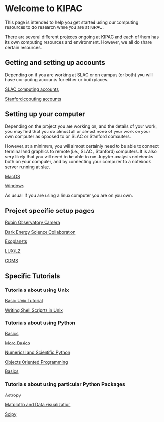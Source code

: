 # Welcome to KIPAC

This page is intended to help you get started using our computing
resources to do research while you are at KIPAC.

There are several different projeces ongoing at KIPAC and each of them
has its own computing resources and environment.  However, we all do
share certain resources.

## Getting and setting up accounts

Depending on if you are working at SLAC or on campus (or both) you
will have computing accounts for either or both places.

[SLAC computing accounts](slac_computing.md)

[Stanford coputing accounts](stanford_computing.md)


## Setting up your computer 

Depending on the project you are working on, and the details of your
work, you may find that you do almost all or almost none of your work
on your own computer as opposed to on SLAC or Stanford computers.

However, at a minimum, you will almost certainly need to be able
to connect terminal and graphics to remote (i.e., SLAC / Stanford)
computers.   It is also very likely that you will need to be able to
run Jupyter analysis notebooks both on your computer, and by
connecting your computer to a notebook server running at slac.

[MacOS](macos_setup.md)

[Windows](windows_setup.md)

As usual, if you are using a linux computer you are on you own.


## Project specific setup pages

[Rubin Observatory Camera](rubin_camera.md)

[Dark Energy Science Collaboration](desc.md)

[Exoplanets](exoplanets.md)

[LUX/LZ](lux_lz.md)

[CDMS](cdms.md)


## Specific Tutorials


### Tutorials about using Unix

[Basic Unix Tutorial](../Unix/Unix%20(1).ipynb)

[Writing Shell Scriprts in Unix](../Unix/Unix%20(2).ipynb)


### Tutorials about using Python

[Basics](../python/Python%20(1).ipynb)

[More Basics](../python/Python%20(2).ipynb)

[Numerical and Scientific Python](../python/Python%20(3).ipynb)

[Objects Oriented Programming](../python/Python%20(4).ipynb)

[Basics](../python/Python%20(5).ipynb)


### Tutorials about using particular Python Packages

[Astropy](../python/Astropy.ipynb)

[Matplotlib and Data visualization](../python/Matplotlib%20and%20Data%20Visualization%20Tutorial.ipynb)

[Scipy](../python/Scipy.ipynb)




